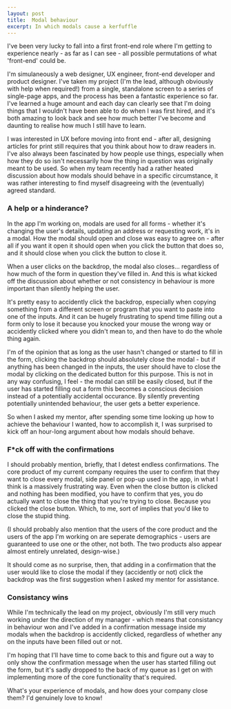 ```yaml
---
layout: post
title:  Modal behaviour 
excerpt: In which modals cause a kerfuffle
---
```


I've been very lucky to fall into a first front-end role where I'm getting to experience nearly - as far as I can see - all possible permutations of what 'front-end' could be.

I'm simulaneously a web designer, UX engineer, front-end developer and product designer. I've taken my project (I'm the lead, although obviously with help when required!) from a single, standalone screen to a series of single-page apps, and the process has been a fantastic experience so far. I've learned a huge amount and each day can clearly see that I'm doing things that I wouldn't have been able to do when I was first hired, and it's both amazing to look back and see how much better I've become and daunting to realise how much I still have to learn.

I was interested in UX before moving into front end - after all, designing articles for print still requires that you think about how to draw readers in. I've also always been fascinated by how people use things, especially when how they do so isn't necessarily how the thing in question was originally meant to be used. So when my team recently had a rather heated discussion about how modals should behave in a specific circumstance, it was rather interesting to find myself disagreeing with the (eventually) agreed standard.

### A help or a hinderance?
In the app I'm working on, modals are used for all forms - whether it's changing the user's details, updating an address or requesting work, it's in a modal. How the modal should open and close was easy to agree on - after all if you want it open it should open when you click the button that does so, and it should close when you click the button to close it.

When a user clicks on the backdrop, the modal also closes... regardless of how much of the form in question they've filled in. And this is what kicked off the discussion about whether or not consistency in behaviour is more important than silently helping the user.

It's pretty easy to accidently click the backdrop, especially when copying something from a different screen or program that you want to paste into one of the inputs. And it can be hugely frustrating to spend time filling out a form only to lose it because you knocked your mouse the wrong way or accidently clicked where you didn't mean to, and then have to do the whole thing again.

I'm of the opinion that as long as the user hasn't changed or started to fill in the form, clicking the backdrop should absolutely close the modal - but if anything has been changed in the inputs, the user should have to close the modal by clicking on the dedicated button for this purpose. This is not in any way confusing, I feel - the modal can still be easily closed, but if the user has started filling out a form this becomes a conscious decision instead of a potentially accidental occurance. By silently preventing potentially unintended behaviour, the user gets a better experience.

So when I asked my mentor, after spending some time looking up how to achieve the behaviour I wanted, how to accomplish it, I was surprised to kick off an hour-long argument about how modals should behave.

### F*ck off with the confirmations
I should probably mention, briefly, that I detest endless confirmations. The core product of my current company requires the user to confirm that they want to close every modal, side panel or pop-up used in the app, in what I think is a massively frustrating way. Even when the close button is clicked and nothing has been modified, you have to confirm that yes, you do actually want to close the thing that you're trying to close. Because you clicked the close button. Which, to me, sort of implies that you'd like to close the stupid thing.

(I should probably also mention that the users of the core product and the users of the app I'm working on are seperate demographics - users are guaranteed to use one or the other, not both. The two products also appear almost entirely unrelated, design-wise.)

It should come as no surprise, then, that adding in a confirmation that the user would like to close the modal if they (accidently or not) click the backdrop was the first suggestion when I asked my mentor for assistance.

### Consistancy wins
While I'm technically the lead on my project, obviously I'm still very much working under the direction of my manager - which means that consistancy in behaviour won and I've added in a confirmation message inside my modals when the backdrop is accidently clicked, regardless of whether any on the inputs have been filled out or not.

I'm hoping that I'll have time to come back to this and figure out a way to only show the confirmation message when the user has started filling out the form, but it's sadly dropped to the back of my queue as I get on with implementing more of the core functionality that's required.

What's your experience of modals, and how does your company close them? I'd genuinely love to know!


